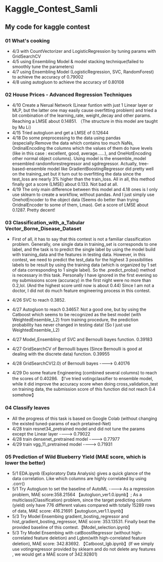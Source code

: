 # Kaggle_Contest_Samli

## My code for kaggle contest
### 01 What's cooking
  - 4/3 with CountVectorizer and LogisticRegression by tuning params with GridSearchCV
  - 4/5 using Ensembling Model & model stacking technique(failed to smoothly tune the parameters)
  - 4/7 using Ensembling Model (LogisticRegression, SVC, RandomForest) to achieve the accuracy of 0.79002
  - 4/8 using autogluon to achieve the accuracy of 0.80108

### 02 House Prices - Advanced Regression Techniques
  - 4/10 Create a Nerual Network (Linear funtion with just 1 Linear layer or MLP, but the latter one may easily cause overfitting problem) and tried a bit combination of the learning_rate, weight_decay and other params. Reaching a LMSE about 0.14851. （The structure in this model are taught by Mu Li）
  - 4/15 Tried autogluon and get a LMSE of 0.12644 
  - 4/18 Do some preprocessing to the data using pandas (especially:Remove the data which contains too much NaNs, OrdinalEncoding the columns which the values of them do have levels (like in this case : excellent, good, average......), and OneHotEncoding other normal object columns). Using model is the ensemble_model ensembled randomforestregressor and sgdregressor. Actually, tree-based-ensemble model like GradientBoostingRegressor did pretty well on the training_set but it turn out to overfitting the data since the test_loss are nearly 3% higher than the train_loss. All in all, this method finally got a score (LMSE) about 0.133. Not bad at all.
  - 4/19 The only main difference between this model and 4.18 ones is I only use sklearn to create a workflow, without pandas. And I just simply use OnehotEncoder to the object data (Seems do better than trying OridnalEncoder to some of them, Lmao). Get a score of LMSE about 0.1287. Pretty decent! 

### 03 Classification_with_a_Tabular Vector_Borne_Disease_Dataset

  - First of all, it has to say that this contest is not a familiar classification problem. Generally, one single data in training_set is corresponds to one label, and the task is to predict the single label by using the model build with training_data and the features in testing data. However, in this contest, we need to predict the test_data for the highest 3 possibilities labels to be result by using the training data (which is organized by 1 set of data corresponding to 1 single label). So the .predict_proba() method is necessary in this task. Personally I have ignored in the first evening so my submissions score (accuracy) in the first night were no more than 0.2,lol. (And the highest score until now is about 0.44) Since I am not a doctor, I did not do much feature engineering process in this contest.

  - 4/26 SVC to reach 0.3852.
  - 4/27 Autogluon to reach 0.34657. Not a good one, but by using the Catboost which seems to be recognized as the best model (with WeightedEnsemble_L2) from training procedure, the prediction probability has never changed in testing data! (So I just use WeightedEnsemble_L2)
  - 4/27 Model_Ensembling of SVC and Bernoulli bayes function. 0.39183 
  - 4/27 GridSearchCV of Bernoulli bayes (Since Bernoulli is good at dealing with the discrete data) function. 0.39955
  - 4/28 GridSearchCV(2.0) of Bernoulli bayes ----> 0.40176
  - 4/29 Do some feature Engineering (combined several columns) to reach the scores of 0.40286. 【I've tried votingclassifier to ensemble model, while it did improve the accuracy score when doing cross_validation_test on training data, the submission score of this function did not reach 0.4 somehow】
  
### 04 Classify leaves
  - All the progress of this task is based on Google Colab (without changing the existed tuned-params of each pretained-Net)
  - 4/28 train resnet34_pretrained model and did not tune the params except the Linear layer ----> 0.79022
  - 4/28 train densenet_pretrained model ----> 0.77977
  - 4/29 train vgg_11_pretrained model ----> 0.71931
  
### 05 Prediction of Wild Blueberry Yield (MAE score, which is lower the better)
  - 5/1 EDA.ipynb (Exploratory Data Analysis) gives a quick glance of the data correlation. Like which columns are highly correlated by using .corr()
  - 5/1 Try Autogluon to set the baseline of AutoML ----> As a regression problem, MAE score:358.21564 【autogluon_ver1.0.ipynb】; As a multiclass(Classification) problem, since the target predicting column (yield) only have 776 different values compared with totally 15289 rows of data, MAE score: 416.21691【autogluon_ver1.1.ipynb】
  - 5/3 Try Model Ensembing gradient_bosting_regressor and hist_gradient_bosting_regressor, MAE score: 353.13531. Finally beat the provided baseline of this contest.【Model_selection.ipynb】
  - 5/3 Try Model Ensembing with catBoostRegressor (without high-correlated feature deletion) and Lgbm(with high-correlated feature deletion), MAE score: 342.83692. 【Catboost_lgb.ipynb】(If we simply use votingregressor provided by sklearn and do not delete any features , we would get a MAE score of 342.92801)
  
